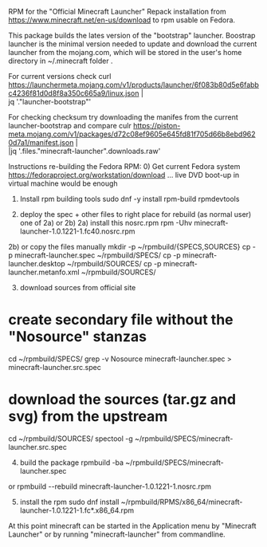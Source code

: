 RPM for the "Official Minecraft Launcher"
Repack installation from https://www.minecraft.net/en-us/download
to rpm usable on Fedora.

This package builds the lates version of the "bootstrap" launcher.
Boostrap launcher is the minimal version needed to update and download the current
launcher from the mojang.com, which will be stored in the user's home directory
in ~/.minecraft folder .

For current versions check
curl https://launchermeta.mojang.com/v1/products/launcher/6f083b80d5e6fabbc4236f81d0d8f8a350c665a9/linux.json |\
jq '."launcher-bootstrap"'

For checking checksum try downloading the manifes from the current launcher-bootstrap and compare
culr https://piston-meta.mojang.com/v1/packages/d72c08ef9605e645fd81f705d66b8ebd9620d7a1/manifest.json |\
|jq '.files."minecraft-launcher".downloads.raw'


Instructions re-building the Fedora RPM:
0) Get current Fedora system
https://fedoraproject.org/workstation/download
... live DVD boot-up in virtual machine would be enough

1) Install rpm building tools
sudo dnf -y install rpm-build rpmdevtools

2) deploy the spec + other files to right place for rebuild (as normal user)
one of 2a) or 2b)
2a) install this nosrc.rpm
rpm -Uhv minecraft-launcher-1.0.1221-1.fc40.nosrc.rpm

2b) or copy the files manually
mkdir -p ~/rpmbuild/{SPECS,SOURCES}
cp -p minecraft-launcher.spec ~/rpmbuild/SPECS/
cp -p minecraft-launcher.desktop ~/rpmbuild/SOURCES/
cp -p minecraft-launcher.metanfo.xml ~/rpmbuild/SOURCES/

3) download sources from official site
# create secondary file without the "Nosource" stanzas
cd ~/rpmbuild/SPECS/
grep -v Nosource minecraft-launcher.spec > minecraft-launcher.src.spec

# download the sources (tar.gz and svg) from the upstream
cd ~/rpmbuild/SOURCES/
spectool -g ~/rpmbuild/SPECS/minecraft-launcher.src.spec

4) build the package
rpmbuild -ba ~/rpmbuild/SPECS/minecraft-launcher.spec

or
rpmbuild --rebuild minecraft-launcher-1.0.1221-1.nosrc.rpm

5) install the rpm
sudo dnf install ~/rpmbuild/RPMS/x86_64/minecraft-launcher-1.0.1221-1.fc*.x86_64.rpm

At this point minecraft can be started in the Application menu by "Minecraft Launcher"
or by running "minecraft-launcher" from commandline.

